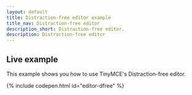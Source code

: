 ```yaml
---
layout: default
title: Distraction-free editor example
title_nav: Distraction-free editor
description_short: Distraction-free editor.
description: Distraction-free editor
---
```


## Live example

This example shows you how to use TinyMCE's Distraction-free editor.

{% include codepen.html id="editor-dfree" %}
